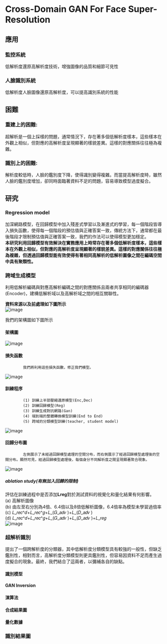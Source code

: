 # Cross-Domain GAN For Face Super-Resolution
## 應用  
### 監控系統  
低解析度還原高解析度技術，增強圖像的品質和細節可見性  
### 人臉識別系統  
低解析度人臉圖像還原高解析度，可以提高識別系統的性能  
      
## 困難  
### 重建上的困難:  
超解析是一個上採樣的問題，通常情況下，存在著多個低解析度樣本，這些樣本在外觀上相似，但對應的高解析度呈現顯著的樣貌差異。這樣的對應關係往往極為複雜。  
### 識別上的困難:  
解析度較低時，人臉的鑑別度下降，使得識別變得複雜。而當提高解析度時，雖然人臉的鑑別度增加，卻同時面臨著資料不足的問題，容易導致模型過度擬合。  

## 研究  
### Regression model  
加深網路模型，在回歸模型中加入殘差式學習以及漸進式的學習，每一個階段皆導入損失函數，使得每一個階段的預估值與正確答案一致，傳統方法下，通常都在最後階段才限制預估值與正確答案一致，我們的作法可以使得模型更加穩定。  
**本研究利用回歸模型有效解決在實務應用上時常存在著多個低解析度樣本，這些樣本在外觀上相似，但對應的高解析度呈現顯著的樣貌差異。這樣的對應關係往往極為複雜，但透過回歸模型能有效使得有著相同高解析的低解析圖像之間在編碼空間中具有聚類性。**   

### 跨域生成模型  
利用低解析編碼與對應高解析編碼之間的對應關係且兩者共享相同的編碼器(Encoder)，建構低解析域以及高解析域之間的相互關聯性。  

**資料來源以及前處理如下圖所示**  
![image](https://github.com/wangbosen123/Cross-Domain-GAN-for-Face-Super-Resolution/assets/92494937/4c2d811b-803d-4812-a0d7-03bc3bbdf582)  


我們的架構圖如下圖所示  
#### 架構圖  
![image](https://github.com/wangbosen123/Cross-Domain-GAN-for-Face-Super-Resolution/assets/92494937/3cd14ed9-4663-4bd3-97df-23d48f8e189a)  

#### 損失函數  
            我們將利用這些損失函數，修正我們模型。
![image](https://github.com/wangbosen123/Cross-Domain-GAN-for-Face-Super-Resolution/assets/92494937/df17bf41-7389-42ed-baab-72d0649faff7)  

#### 訓練程序  
            (1)	訓練上半部壓縮還原模型(Enc,Dec)  
            (2)	訓練回歸模型(Reg)  
            (3)	訓練生成對抗網路(Gan)  
            (4)	端到端的整體轉換模型訓練(End to End)  
            (5)	跨域的分類模型訓練(teacher, student model)  
![image](https://github.com/wangbosen123/Cross-Domain-GAN-for-Face-Super-Resolution/assets/92494937/4f4d4d44-08cf-42e2-bd73-bedafef3b476)  


#### 回歸分布圖  
            左側展示了未經過回歸模型處理的空間分布，而右側展示了經過回歸模型處理後的空間分布。顯然可見，經過回歸模型處理後，每個身分不同解析度之間呈現顯著聚合現象。  
![image](https://github.com/wangbosen123/Cross-Domain-GAN-for-Face-Super-Resolution/assets/92494937/ee13ce8d-f5e1-4783-930b-1b7d473bbe9d)


##### ablation study(有無加入回歸的限制)  
評估在訓練過程中是否添加𝐋𝐫𝐞𝐠對於測試資料的視覺化和量化結果有何影響。   
(a) 高解析圖像  
(b) 由左至右分別為4倍、6.4倍以及8倍低解析圖像，6.4倍率為模型未學習過倍率  
(c) 𝐿_𝑟𝑒𝑐^𝑑+𝐿_𝑟𝑒𝑐^𝑔+𝐿_(𝐺_𝑎𝑑𝑣 )+𝐿_(𝐷_𝑎𝑑𝑣 )  
(d) 𝐿_𝑟𝑒𝑐^𝑑+𝐿_𝑟𝑒𝑐^𝑔+𝐿_(𝐺_𝑎𝑑𝑣 )+𝐿_(𝐷_𝑎𝑑𝑣 )+𝐿_𝑟𝑒𝑔  
![image](https://github.com/wangbosen123/Cross-Domain-GAN-for-Face-Super-Resolution/assets/92494937/e3e176aa-522e-4d20-9529-a5a0c7653560)



### 超解析識別  
提出了一個跨解析度的分類器，其中低解析度分類模型具有較強的一般性，但缺乏鑑別性，相對而言，高解析度分類模型則更具鑑別性，但容易因資料不足而產生過度擬合的現象。最終，我們結合了這兩者，以彌補各自的缺點。 

#### 識別模型  

#### GAN Inversion

#### 演算法  

#### 合成結果圖  

#### 量化數據

### 識別結果圖  







